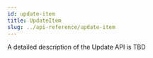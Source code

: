 ```yaml
---
id: update-item
title: UpdateItem
slug: ../api-reference/update-item
---
```


A detailed description of the Update API is TBD
